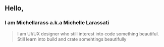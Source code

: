 ## Hello, 

### I am Michellarass a.k.a Michelle Larassati

> I am UI/UX designer who still interest into code something beautiful. 
> Still learn into build and crate somehtings beautifully